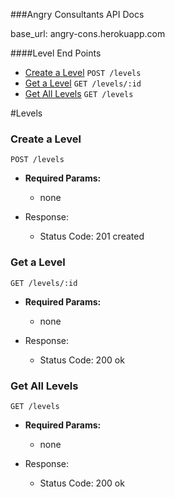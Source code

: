 ###Angry Consultants API Docs

base_url: angry-cons.herokuapp.com


####Level End Points
* [Create a Level](#create-a-level)
`POST /levels`
* [Get a Level](#get-a-levels)
`GET /levels/:id`
* [Get All Levels](#get-all-levels)
`GET /levels`

#Levels

### Create a Level

`POST /levels`

* **Required Params:**
  * none

* Response: 
  * Status Code: 201 created

### Get a Level

`GET /levels/:id`

* **Required Params:**
  * none

* Response: 
  * Status Code: 200 ok

### Get All Levels

`GET /levels`

* **Required Params:**
  * none

* Response: 
  * Status Code: 200 ok
